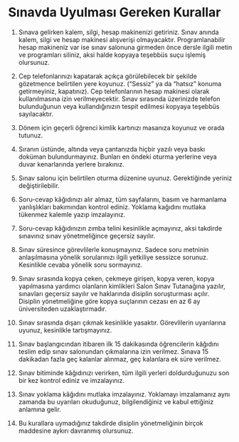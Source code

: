 # Sınavda Uyulması Gereken Kurallar

1.	Sınava gelirken kalem, silgi, hesap makinenizi getiriniz. Sınav anında kalem, silgi ve hesap makinesi alışverişi olmayacaktır. Programlanabilir hesap makineniz var ise sınav salonuna girmeden önce dersle ilgili metin ve programları siliniz, aksi halde kopyaya teşebbüs suçu işlemiş olursunuz.

2.	Cep telefonlarınızı kapatarak açıkça görülebilecek bir şekilde gözetmence belirtilen yere koyunuz. (“Sessiz” ya da “hatsız” konuma getirmeyiniz, kapatınız). Cep telefonlarının hesap makinesi olarak kullanılmasına izin verilmeyecektir.  Sınav sırasında üzerinizde telefon bulunduğunun veya kullandığınızın tespit edilmesi kopyaya teşebbüs sayılacaktır. 

3.	Dönem için geçerli öğrenci kimlik kartınızı masanıza koyunuz ve orada tutunuz.

4.	Sıranın üstünde, altında veya çantanızda hiçbir yazılı veya baskı doküman bulundurmayınız. Bunları en öndeki oturma yerlerine veya duvar kenarlarında yerlere bırakınız.

5.	Sınav salonu için belirtilen oturma düzenine uyunuz. Gerektiğinde yeriniz değiştirilebilir.

6.	Soru-cevap kâğıdınızı alır almaz, tüm sayfalarını, basım ve harmanlama yanlışlıkları bakımından kontrol ediniz. Yoklama kağıdını mutlaka tükenmez kalemle yazıp imzalayınız.

7.	Soru-cevap kâğıdınızın zımba telini kesinlikle açmayınız, aksi takdirde sınavınız sınav yönetmeliğince geçersiz sayılır.

8.	Sınav süresince görevlilerle konuşmayınız. Sadece soru metninin anlaşılmasına yönelik sorularınızı ilgili yetkiliye sessizce sorunuz. Kesinlikle cevaba yönelik soru sormayınız.

9.	Sınav sırasında kopya çeken, çekmeye girişen, kopya veren, kopya yapılmasına yardımcı olanların kimlikleri Salon Sınav Tutanağına yazılır, sınavları geçersiz sayılır ve haklarında disiplin soruşturması açılır. Disiplin yönetmeliğine göre kopya suçlarının cezası en az 6 ay üniversiteden uzaklaştırmadır.

10.	Sınav sırasında dışarı çıkmak kesinlikle yasaktır. Görevlilerin uyarılarına uyunuz, kesinlikle tartışmayınız. 

11.	Sınav başlangıcından itibaren ilk 15 dakikasında öğrencilerin kâğıdını teslim edip sınav salonundan çıkmalarına izin verilmez. Sınava 15 dakikadan fazla geç kalanlar alınmaz, geç kalanlara ek süre verilmez. 

12.	Sınav bitiminde kâğıdınızı verirken, tüm ilgili yerleri doldurduğunuzu son bir kez kontrol ediniz ve imzalayınız.

13.	Sınav yoklama kâğıdını mutlaka imzalayınız. Yoklamayı imzalamanız aynı zamanda bu uyarıları okuduğunuz, bilgilendiğiniz ve kabul ettiğiniz anlamına gelir.

14.	Bu kurallara uymadığınız takdirde disiplin yönetmeliğinin birçok maddesine aykırı davranmış olursunuz.

